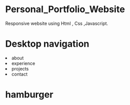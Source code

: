 # Personal_Portfolio_Website
Responsive website using Html , Css ,Javascript.

<h1>Desktop navigation</h1>
<li> about</li>
<li> experience</li>
<li> projects</li>
<li> contact</li>

<h1>hamburger</h1>
